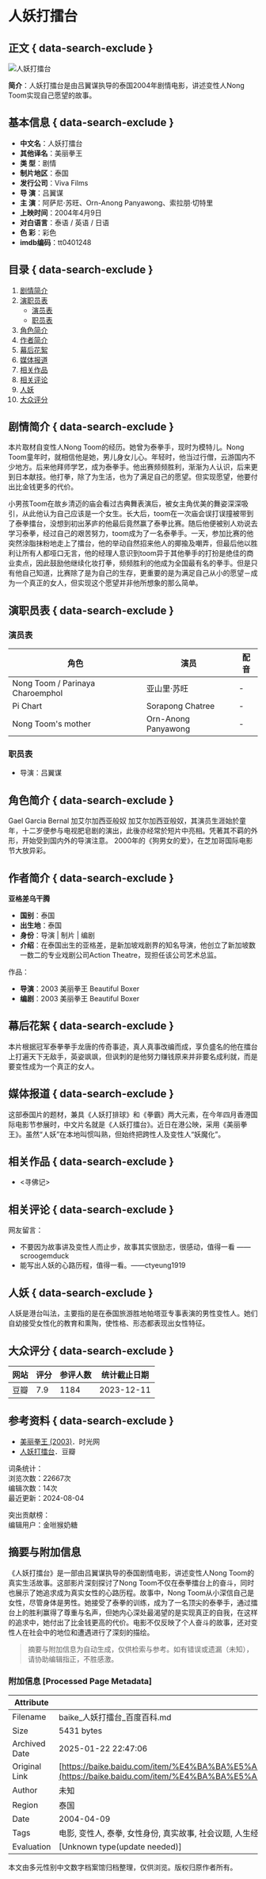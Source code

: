 # 人妖打擂台

## 正文 { data-search-exclude }


![人妖打擂台](https://bkimg.cdn.bcebos.com/pic/1b4c510fd9f9d72aa1ecad76d22a2834359bbbd5?x-bce-process=image/resize,m_lfit,w_536,limit_1/quality,Q_70)

**简介**：人妖打擂台是由吕翼谋执导的泰国2004年剧情电影，讲述变性人Nong Toom实现自己愿望的故事。

## 基本信息 { data-search-exclude }

- **中文名**：人妖打擂台
- **其他译名**：美丽拳王
- **类 型**：剧情
- **制片地区**：泰国
- **发行公司**：Viva Films
- **导 演**：吕翼谋
- **主 演**：阿萨尼·苏旺、Orn-Anong Panyawong、索拉朋·切特里
- **上映时间**：2004年4月9日
- **对白语言**：泰语 / 英语 / 日语
- **色 彩**：彩色
- **imdb编码**：tt0401248

## 目录 { data-search-exclude }

1. [剧情简介](#剧情简介)
2. [演职员表](#演职员表)
   - [演员表](#演员表)
   - [职员表](#职员表)
3. [角色简介](#角色简介)
4. [作者简介](#作者简介)
5. [幕后花絮](#幕后花絮)
6. [媒体报道](#媒体报道)
7. [相关作品](#相关作品)
8. [相关评论](#相关评论)
9. [人妖](#人妖)
10. [大众评分](#大众评分)

## 剧情简介 { data-search-exclude }

本片取材自变性人Nong Toom的经历。她曾为泰拳手，现时为模特儿。Nong Toom童年时，就相信他是她，男儿身女儿心。年轻时，他当过行僧，云游国内不少地方。后来他拜师学艺，成为泰拳手。他出赛频频胜利，渐渐为人认识，后来更到日本献技。他打拳，除了为生活，也为了满足自己的愿望。但实现愿望，他要付出比金钱更多的代价。

小男孩Toom在故乡清迈的庙会看过古典舞表演后，被女主角优美的舞姿深深吸引，从此他认为自己应该是一个女生。长大后，toom在一次庙会误打误撞被带到了泰拳擂台，没想到初出茅庐的他最后竟然赢了泰拳比赛。随后他便被别人劝说去学习泰拳，经过自己的艰苦努力，toom成为了一名泰拳手。一天，参加比赛的他突然涂脂抹粉地走上了擂台，他的举动自然招来他人的揶揄及嘲弄，但最后他以胜利让所有人都哑口无言，他的经理人意识到toom异于其他拳手的打扮是绝佳的商业卖点，因此鼓励他继续化妆打拳，频频胜利的他成为全国最有名的拳手。但是只有他自己知道，比赛除了是为自己的生存，更重要的是为满足自己从小的愿望－成为一个真正的女人，但实现这个愿望并非他所想象的那么简单。

## 演职员表 { data-search-exclude }

### 演员表

| 角色           | 演员         | 配音 |
| -------------- | ------------ | ---- |
| Nong Toom / Parinaya Charoemphol | 亚山里·苏旺   | -    |
| Pi Chart       | Sorapong Chatree | -    |
| Nong Toom's mother | Orn-Anong Panyawong | -    |

### 职员表

- 导演：吕翼谋

## 角色简介 { data-search-exclude }

Gael Garcia Bernal 加艾尔加西亚般奴
加艾尔加西亚般奴，其演员生涯始於童年，十二岁便参与电视肥皂剧的演出，此後亦经常於短片中亮相。凭著其不羁的外形，开始受到国内外的导演注意。 2000年的《狗男女的爱》，在芝加哥国际电影节大放异彩。

## 作者简介 { data-search-exclude }

**亚格差乌干腾**  
- **国别**：泰国  
- **出生地**：泰国  
- **身份**：导演 | 制片 | 编剧  
- **介绍**：在泰国出生的亚格差，是新加坡戏剧界的知名导演，他创立了新加坡数一数二的专业戏剧公司Action Theatre，现担任该公司艺术总监。  

作品：  
- **导演**：2003 美丽拳王 Beautiful Boxer  
- **编剧**：2003 美丽拳王 Beautiful Boxer

## 幕后花絮 { data-search-exclude }

本片根据冠军泰拳拳手龙唐的传奇事迹，真人真事改编而成，享负盛名的他在擂台上打遍天下无敌手，英姿飒飒，但讽刺的是他努力赚钱原来并非要名成利就，而是要变性成为一个真正的女人。

## 媒体报道 { data-search-exclude }

这部泰国片的题材，兼具《人妖打排球》和《拳霸》两大元素，在今年四月香港国际电影节参展时，中文片名就是《人妖打擂台》。近日在港公映，采用《美丽拳王》。虽然“人妖”在本地叫惯叫熟，但始终把跨性人及变性人“妖魔化”。 

## 相关作品 { data-search-exclude }

- <寻佛记>

## 相关评论 { data-search-exclude }

网友留言：
- 不要因为故事讲及变性人而止步，故事其实很励志，很感动，值得一看 ——scroogemduck
- 能写出人妖的心路历程，值得一看。——ctyeung1919

## 人妖 { data-search-exclude }

人妖是港台叫法，主要指的是在泰国旅游胜地帕塔亚专事表演的男性变性人。她们自幼接受女性化的教育和熏陶，使性格、形态都表现出女性特征。 

## 大众评分 { data-search-exclude }

| 网站  | 评分 | 参评人数 | 统计截止日期 |
| ----- | ---- | -------- | ------------ |
| 豆瓣  | 7.9  | 1184     | 2023-12-11   |

## 参考资料 { data-search-exclude }
- [美丽拳王 (2003)](https://www.douban.com/doulist/533aYdO6cr3_z3kATPSIz66mZyaWM93677PSU-ZzzqIP0XOpRYHzU4187cM28_IpFwTG_8k3NY9G2e6_VhcWrKJEKKl2XO1mwCo)．时光网 
- [人妖打擂台](https://www.douban.com/doulist/533aYdO6cr3_z3kATP3YnvT1YSvFY96tuuXaBOFzzqIPmGapB4PqTIE3rtMw6_VmGkXIv5Utc8MXnO2pTlRE7fQXc-Q1XQ)．豆瓣 

词条统计：  
浏览次数：22667次  
编辑次数：14次  
最近更新：2024-08-04

突出贡献榜：  
编辑用户：金咝猴奶糖
<!-- tcd_original_link https://baike.baidu.com/item/%E4%BA%BA%E5%A6%96%E6%89%93%E6%93%82%E5%8F%B0/12684534 -->


## 摘要与附加信息

<!-- tcd_abstract -->
《人妖打擂台》是一部由吕翼谋执导的泰国剧情电影，讲述变性人Nong Toom的真实生活故事。这部影片深刻探讨了Nong Toom不仅在泰拳擂台上的奋斗，同时也展示了她追求成为真实女性的心路历程。故事中，Nong Toom从小深信自己是女性，尽管身体是男性。她接受了泰拳的训练，成为了一名顶尖的泰拳手，通过擂台上的胜利赢得了尊重与名声，但她内心深处最渴望的是实现真正的自我，在这样的追求中，她付出了比金钱更高的代价。电影不仅反映了个人奋斗的故事，还对变性人在社会中的地位和遭遇进行了深刻的描绘。
<!-- tcd_abstract_end -->

> 摘要与附加信息为自动生成，仅供检索与参考。如有错误或遗漏（未知），请协助编辑指正，不胜感激。

### 附加信息 [Processed Page Metadata]

| Attribute       | Value                                  |
|-----------------|----------------------------------------|
| Filename        | baike_人妖打擂台_百度百科.md                             |
| Size            | 5431 bytes                           |
| Archived Date   | 2025-01-22 22:47:06                             |
| Original Link   | [https://baike.baidu.com/item/%E4%BA%BA%E5%A6%96%E6%89%93%E6%93%82%E5%8F%B0/12684534](https://baike.baidu.com/item/%E4%BA%BA%E5%A6%96%E6%89%93%E6%93%82%E5%8F%B0/12684534)                       |
| Author          | 未知                               |
| Region          | 泰国                               |
| Date            | 2004-04-09                                 |
| Tags            | 电影, 变性人, 泰拳, 女性身份, 真实故事, 社会议题, 人生经历, 励志, 跨性别, 文化表现                                 |
| Evaluation            | [Unknown type(update needed)]                                 |
<!-- tcd_table_end -->

本文由多元性别中文数字档案馆归档整理，仅供浏览。版权归原作者所有。
